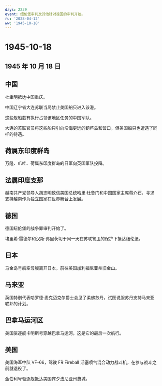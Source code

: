 ```yaml
---
days: 2239
event: 纽伦堡审判及其他针对德国的审判开始。
ru: '2028-04-12'
ww: '1945-10-18'
---
```


# 1945-10-18

## 1945 年 10 月 18 日

## 中国

杜聿明抵达中国重庆。

中国辽宁省大连苏联当局禁止美国船只进入该港。

这些舰船载有执行占领该地区任务的中国军队。

大连的苏联官员将这些船只引向沿海更远的葫芦岛和营口，但美国船只也遭遇了同样的待遇。

## 荷属东印度群岛

万隆、爪哇、荷属东印度群岛的日军向英国军队投降。

## 法属印度支那

越南共产党领导人胡志明致信美国总统哈里·杜鲁门和中国国家主席蒋介石，寻求支持越南作为独立国家在世界舞台上发展。

## 德国

德国纽伦堡的战争罪审判开始了。

埃里希·雷德尔和汉斯·弗里茨切于同一天在苏联警卫的保护下抵达纽伦堡。

## 日本

马金岛号航空母舰离开日本，前往美国加利福尼亚州旧金山。

## 马来亚

英国特别代表哈罗德·麦克迈克尔爵士会见了柔佛苏丹，试图说服苏丹支持马来亚联邦的计划。

## 巴拿马运河区

美国驱逐舰卡明斯号穿越巴拿马运河，这是它的最后一次航行。

## 美国

美国海军中队 VF-66，驾驶 FR Fireball
活塞喷气混合动力战斗机，在参与战斗之前就退役了。

金伯利号驱逐舰抵达美国宾夕法尼亚州费城。